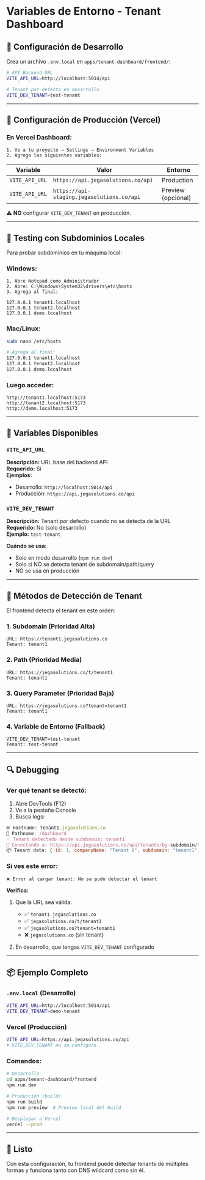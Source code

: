 # Variables de Entorno - Tenant Dashboard

## 🔧 Configuración de Desarrollo

Crea un archivo `.env.local` en `apps/tenant-dashboard/frontend/`:

```bash
# API Backend URL
VITE_API_URL=http://localhost:5014/api

# Tenant por defecto en desarrollo
VITE_DEV_TENANT=test-tenant
```

---

## 🚀 Configuración de Producción (Vercel)

### En Vercel Dashboard:

```
1. Ve a tu proyecto → Settings → Environment Variables
2. Agrega las siguientes variables:
```

| Variable       | Valor                                      | Entorno            |
| -------------- | ------------------------------------------ | ------------------ |
| `VITE_API_URL` | `https://api.jegasolutions.co/api`         | Production         |
| `VITE_API_URL` | `https://api-staging.jegasolutions.co/api` | Preview (opcional) |

⚠️ **NO** configurar `VITE_DEV_TENANT` en producción.

---

## 🧪 Testing con Subdominios Locales

Para probar subdominios en tu máquina local:

### Windows:

```
1. Abre Notepad como Administrador
2. Abre: C:\Windows\System32\drivers\etc\hosts
3. Agrega al final:

127.0.0.1 tenant1.localhost
127.0.0.1 tenant2.localhost
127.0.0.1 demo.localhost
```

### Mac/Linux:

```bash
sudo nano /etc/hosts

# Agrega al final:
127.0.0.1 tenant1.localhost
127.0.0.1 tenant2.localhost
127.0.0.1 demo.localhost
```

### Luego acceder:

```
http://tenant1.localhost:5173
http://tenant2.localhost:5173
http://demo.localhost:5173
```

---

## 📝 Variables Disponibles

### `VITE_API_URL`

**Descripción:** URL base del backend API  
**Requerido:** Sí  
**Ejemplos:**

- Desarrollo: `http://localhost:5014/api`
- Producción: `https://api.jegasolutions.co/api`

### `VITE_DEV_TENANT`

**Descripción:** Tenant por defecto cuando no se detecta de la URL  
**Requerido:** No (solo desarrollo)  
**Ejemplo:** `test-tenant`

**Cuándo se usa:**

- Solo en modo desarrollo (`npm run dev`)
- Solo si NO se detecta tenant de subdomain/path/query
- NO se usa en producción

---

## 🎯 Métodos de Detección de Tenant

El frontend detecta el tenant en este orden:

### 1. Subdomain (Prioridad Alta)

```
URL: https://tenant1.jegasolutions.co
Tenant: tenant1
```

### 2. Path (Prioridad Media)

```
URL: https://jegasolutions.co/t/tenant1
Tenant: tenant1
```

### 3. Query Parameter (Prioridad Baja)

```
URL: https://jegasolutions.co?tenant=tenant1
Tenant: tenant1
```

### 4. Variable de Entorno (Fallback)

```
VITE_DEV_TENANT=test-tenant
Tenant: test-tenant
```

---

## 🔍 Debugging

### Ver qué tenant se detectó:

1. Abre DevTools (F12)
2. Ve a la pestaña Console
3. Busca logs:

```javascript
🌐 Hostname: tenant1.jegasolutions.co
📍 Pathname: /dashboard
✅ Tenant detectado desde subdomain: tenant1
🔌 Conectando a: https://api.jegasolutions.co/api/tenants/by-subdomain/tenant1
📦 Tenant data: { id: 1, companyName: "Tenant 1", subdomain: "tenant1" }
```

### Si ves este error:

```
❌ Error al cargar tenant: No se pudo detectar el tenant
```

**Verifica:**

1. Que la URL sea válida:

   - ✅ `tenant1.jegasolutions.co`
   - ✅ `jegasolutions.co/t/tenant1`
   - ✅ `jegasolutions.co?tenant=tenant1`
   - ❌ `jegasolutions.co` (sin tenant)

2. En desarrollo, que tengas `VITE_DEV_TENANT` configurado

---

## 📦 Ejemplo Completo

### `.env.local` (Desarrollo)

```bash
VITE_API_URL=http://localhost:5014/api
VITE_DEV_TENANT=demo-tenant
```

### Vercel (Producción)

```bash
VITE_API_URL=https://api.jegasolutions.co/api
# VITE_DEV_TENANT no se configura
```

### Comandos:

```bash
# Desarrollo
cd apps/tenant-dashboard/frontend
npm run dev

# Producción (build)
npm run build
npm run preview  # Preview local del build

# Desplegar a Vercel
vercel --prod
```

---

## 🎉 Listo

Con esta configuración, tu frontend puede detectar tenants de múltiples formas y funciona tanto con DNS wildcard como sin él.

